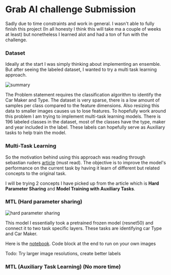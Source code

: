 # Grab AI challenge Submission

Sadly due to time constraints and work in general. I wasn't able to fully finish this project (In all honesty I think this will take ma a couple of weeks at least) but nonetheless I learned alot and had a ton of fun with the challenge.

### Dataset

Ideally at the start I was simply thinking about implementing an ensemble. But after seeing the labeled dataset, I wanted to try a multi task learning approach. 

![summary](https://raw.githubusercontent.com/ryanliwag/grab_challenge/master/Images/data_summary.PNG)

The Problem statement requires the classification algorithm to identify the Car Maker and Type. The dataset is very sparse, there is a low amount of samples per class compared to the feature dimensions. Also resizing this data to smaller images causes us to lose features. To hopefully work around this problem I am trying to implement multi-task learning models. There is 196 labeled classes in the dataset, most of the classes have the type, maker and year included in the label. These labels can hopefully serve as Auxiliary tasks to help train the model.

### Multi-Task Learning

So the motivation behind using this approach was reading through sebastian ruders [article](http://ruder.io/multi-task/]) (must read). The objective is to improve the model's performance on the current task by having it learn of different but related concepts to the original task.

I will be trying 2 concepts I have picked up from the article which is **Hard Parameter Sharing** and  **Model Training with Auxiliary Tasks**. 

### MTL (Hard parameter sharing)

![hard parameter sharing](http://ruder.io/content/images/2017/05/mtl_images-001-2.png)

This model I essentially took a pretrained frozen model (resnet50) and connect it to two task specific layers. These tasks are identifying car Type and Car Maker.

Here is the  [notebook](https://github.com/ryanliwag/grab_challenge/blob/master/Multi-Task%20Learning%20Model.ipynb). Code block at the end to run on your own images

Todo: Try larger image resolutions, create better labels

### MTL (Auxiliary Task Learning) (No more time)